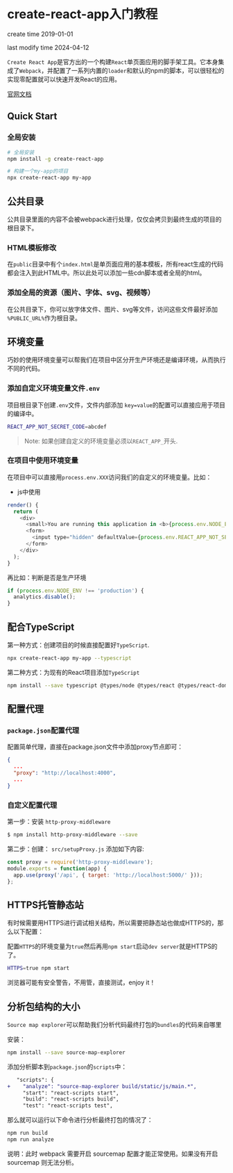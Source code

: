 # create-react-app入门教程

create time 2019-01-01

last modify time 2024-04-12

`Create React App`是官方出的一个构建`React`单页面应用的脚手架工具。它本身集成了`Webpack`，并配置了一系列内置的`loader`和默认的npm的脚本，可以很轻松的实现零配置就可以快速开发React的应用。

[官网文档](https://facebook.github.io/create-react-app/docs/documentation-intro)

## Quick Start

### 全局安装

```sh
# 全局安装
npm install -g create-react-app

# 构建一个my-app的项目
npx create-react-app my-app
```

## 公共目录

公共目录里面的内容不会被webpack进行处理，仅仅会拷贝到最终生成的项目的根目录下。

### HTML模板修改

在`public`目录中有个`index.html`是单页面应用的基本模板，所有react生成的代码都会注入到此HTML中。所以此处可以添加一些cdn脚本或者全局的html。

### 添加全局的资源（图片、字体、svg、视频等）

在公共目录下，你可以放字体文件、图片、svg等文件，访问这些文件最好添加 `%PUBLIC_URL%`作为根目录。

## 环境变量

巧妙的使用环境变量可以帮我们在项目中区分开生产环境还是编译环境，从而执行不同的代码。

### 添加自定义环境变量文件`.env`

项目根目录下创建`.env`文件，文件内部添加 `key=value`的配置可以直接应用于项目的编译中。

```sh
REACT_APP_NOT_SECRET_CODE=abcdef
```

> Note: 如果创建自定义的环境变量必须以`REACT_APP_`开头.

### 在项目中使用环境变量

在项目中可以直接用`process.env.XXX`访问我们的自定义的环境变量。比如：

- js中使用

```js
render() {
  return (
    <div>
      <small>You are running this application in <b>{process.env.NODE_ENV}</b> mode.</small>
      <form>
        <input type="hidden" defaultValue={process.env.REACT_APP_NOT_SECRET_CODE} />
      </form>
    </div>
  );
}
```

再比如：判断是否是生产环境

```js
if (process.env.NODE_ENV !== 'production') {
  analytics.disable();
}
```

## 配合TypeScript

第一种方式：创建项目的时候直接配置好`TypeScript`.

```sh
npx create-react-app my-app --typescript
```

第二种方式：为现有的React项目添加`TypeScript`

```sh
npm install --save typescript @types/node @types/react @types/react-dom @types/jest
```

## 配置代理

### `package.json`配置代理

配置简单代理，直接在package.json文件中添加proxy节点即可：

```json
{
  ...
  "proxy": "http://localhost:4000",
  ...
}
```

### 自定义配置代理

第一步：安装 `http-proxy-middleware`

```sh
$ npm install http-proxy-middleware --save
```

第二步：创建： `src/setupProxy.js` 添加如下内容:

~~~js
const proxy = require('http-proxy-middleware');
module.exports = function(app) {
  app.use(proxy('/api', { target: 'http://localhost:5000/' }));
};
~~~

## HTTPS托管静态站

有时候需要用HTTPS进行调试相关结构，所以需要把静态站也做成HTTPS的，那么以下配置：

配置`HTTPS`的环境变量为`true`然后再用`npm start`启动`dev server`就是HTTPS的了。

```sh
HTTPS=true npm start
```

浏览器可能有安全警告，不用管，直接测试，enjoy it！

## 分析包结构的大小

`Source map explorer`可以帮助我们分析代码最终打包的`bundles`的代码来自哪里

安装：

```sh
npm install --save source-map-explorer
```

添加分析脚本到`package.json`的`scripts`中：

```diff
   "scripts": {
+    "analyze": "source-map-explorer build/static/js/main.*",
     "start": "react-scripts start",
     "build": "react-scripts build",
     "test": "react-scripts test",
```

那么就可以运行以下命令进行分析最终打包的情况了：

```sh
npm run build
npm run analyze
```

说明：此时 webpack 需要开启 sourcemap 配置才能正常使用。如果没有开启 sourcemap 则无法分析。
